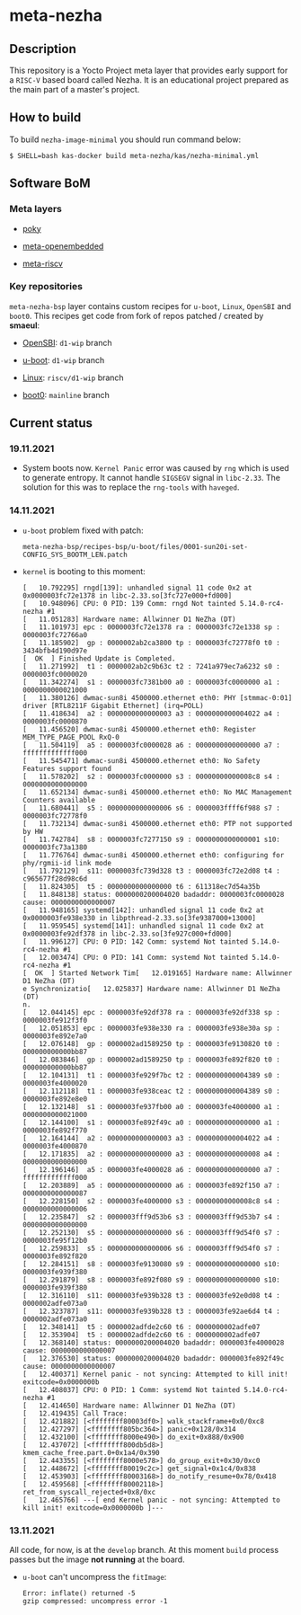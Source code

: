 # meta-nezha

## Description

This repository is a Yocto Project meta layer that provides early support for a
`RISC-V` based board called Nezha. It is an educational project prepared as the
main part of a master's project.

## How to build

To build `nezha-image-minimal` you should run command below:
```
$ SHELL=bash kas-docker build meta-nezha/kas/nezha-minimal.yml
```

## Software BoM

### Meta layers

* [poky](https://git.yoctoproject.org/git/poky)

* [meta-openembedded](https://git.openembedded.org/meta-openembedded)

* [meta-riscv](https://github.com/riscv/meta-riscv.git)

### Key repositories

`meta-nezha-bsp` layer contains custom recipes for `u-boot`, `Linux`, `OpenSBI`
and `boot0`. This recipes get code from fork of repos patched / created by
**smaeul**:

* [OpenSBI](https://github.com/smaeul/opensbi): `d1-wip` branch

* [u-boot](https://github.com/smaeul/u-boot): `d1-wip` branch

* [Linux](https://github.com/smaeul/linux/commits/riscv/d1-wip): `riscv/d1-wip`
  branch

* [boot0](https://github.com/smaeul/sun20i_d1_spl): `mainline` branch

## Current status

### 19.11.2021

* System boots now. `Kernel Panic` error was caused by `rng` which is used to
  generate entropy. It cannot handle `SIGSEGV` signal in `libc-2.33`. The
  solution for this was to replace the `rng-tools` with `haveged`.

### 14.11.2021

* `u-boot` problem fixed with patch:
  ```
  meta-nezha-bsp/recipes-bsp/u-boot/files/0001-sun20i-set-CONFIG_SYS_BOOTM_LEN.patch
  ```

* `kernel` is booting to this moment:
  ```log
  [   10.792295] rngd[139]: unhandled signal 11 code 0x2 at 0x0000003fc72e1378 in libc-2.33.so[3fc727e000+fd000]
  [   10.948096] CPU: 0 PID: 139 Comm: rngd Not tainted 5.14.0-rc4-nezha #1
  [   11.051283] Hardware name: Allwinner D1 NeZha (DT)
  [   11.101973] epc : 0000003fc72e1378 ra : 0000003fc72e1338 sp : 0000003fc72766a0
  [   11.185902]  gp : 0000002ab2ca3800 tp : 0000003fc72778f0 t0 : 3434bfb4d190d97e
  [  OK  ] Finished Update is Completed.
  [   11.271992]  t1 : 0000002ab2c9b63c t2 : 7241a979ec7a6232 s0 : 0000003fc0000020
  [   11.342274]  s1 : 0000003fc7381b00 a0 : 0000003fc0000000 a1 : 0000000000021000
  [   11.380126] dwmac-sun8i 4500000.ethernet eth0: PHY [stmmac-0:01] driver [RTL8211F Gigabit Ethernet] (irq=POLL)
  [   11.418634]  a2 : 0000000000000003 a3 : 0000000000004022 a4 : 0000003fc0000870
  [   11.456520] dwmac-sun8i 4500000.ethernet eth0: Register MEM_TYPE_PAGE_POOL RxQ-0
  [   11.504119]  a5 : 0000003fc0000028 a6 : 0000000000000000 a7 : fffffffffffff000
  [   11.545471] dwmac-sun8i 4500000.ethernet eth0: No Safety Features support found
  [   11.578202]  s2 : 0000003fc0000000 s3 : 00000000000008c8 s4 : 0000000000000000
  [   11.652134] dwmac-sun8i 4500000.ethernet eth0: No MAC Management Counters available
  [   11.680441]  s5 : 0000000000000006 s6 : 0000003ffff6f988 s7 : 0000003fc72778f0
  [   11.732134] dwmac-sun8i 4500000.ethernet eth0: PTP not supported by HW
  [   11.742784]  s8 : 0000003fc7277150 s9 : 0000000000000001 s10: 0000003fc73a1380
  [   11.776764] dwmac-sun8i 4500000.ethernet eth0: configuring for phy/rgmii-id link mode
  [   11.792129]  s11: 0000003fc739d328 t3 : 0000003fc72e2d08 t4 : c965677f28d98c6d
  [   11.824305]  t5 : 0000000000000000 t6 : 611318ec7d54a35b
  [   11.848138] status: 0000000200004020 badaddr: 0000003fc0000028 cause: 0000000000000007
  [   11.948165] systemd[142]: unhandled signal 11 code 0x2 at 0x0000003fe938e330 in libpthread-2.33.so[3fe9387000+13000]
  [   11.959545] systemd[141]: unhandled signal 11 code 0x2 at 0x0000003fe92df378 in libc-2.33.so[3fe927c000+fd000]
  [   11.996127] CPU: 0 PID: 142 Comm: systemd Not tainted 5.14.0-rc4-nezha #1
  [   12.003474] CPU: 0 PID: 141 Comm: systemd Not tainted 5.14.0-rc4-nezha #1
  [  OK  ] Started Network Tim[   12.019165] Hardware name: Allwinner D1 NeZha (DT)
  e Synchronizatio[   12.025837] Hardware name: Allwinner D1 NeZha (DT)
  n.
  [   12.044145] epc : 0000003fe92df378 ra : 0000003fe92df338 sp : 0000003fe912f3f0
  [   12.051853] epc : 0000003fe938e330 ra : 0000003fe938e30a sp : 0000003fe892e7a0
  [   12.076148]  gp : 0000002ad1589250 tp : 0000003fe9130820 t0 : 000000000000bb87
  [   12.083846]  gp : 0000002ad1589250 tp : 0000003fe892f820 t0 : 000000000000bb87
  [   12.104131]  t1 : 0000003fe929f7bc t2 : 0000000000004389 s0 : 0000003fe4000020
  [   12.112118]  t1 : 0000003fe938ceac t2 : 0000000000004389 s0 : 0000003fe892e8e0
  [   12.132148]  s1 : 0000003fe937fb00 a0 : 0000003fe4000000 a1 : 0000000000021000
  [   12.144100]  s1 : 0000003fe892f49c a0 : 0000000000000000 a1 : 0000003fe892f770
  [   12.164144]  a2 : 0000000000000003 a3 : 0000000000004022 a4 : 0000003fe4000870
  [   12.171835]  a2 : 0000000000000000 a3 : 0000000000000008 a4 : 0000000000000000
  [   12.196146]  a5 : 0000003fe4000028 a6 : 0000000000000000 a7 : fffffffffffff000
  [   12.203889]  a5 : 0000000000000000 a6 : 0000003fe892f150 a7 : 0000000000000087
  [   12.228150]  s2 : 0000003fe4000000 s3 : 00000000000008c8 s4 : 0000000000000006
  [   12.235847]  s2 : 0000003fff9d53b6 s3 : 0000003fff9d53b7 s4 : 0000000000000000
  [   12.252130]  s5 : 0000000000000000 s6 : 0000003fff9d54f0 s7 : 0000003fe95f12b0
  [   12.259833]  s5 : 0000000000000006 s6 : 0000003fff9d54f0 s7 : 0000003fe892f820
  [   12.284151]  s8 : 0000003fe9130080 s9 : 0000000000000000 s10: 0000003fe939f380
  [   12.291879]  s8 : 0000003fe892f080 s9 : 0000000000000000 s10: 0000003fe939f380
  [   12.316110]  s11: 0000003fe939b328 t3 : 0000003fe92e0d08 t4 : 0000002adfe073a0
  [   12.323787]  s11: 0000003fe939b328 t3 : 0000003fe92ae6d4 t4 : 0000002adfe073a0
  [   12.348141]  t5 : 0000002adfde2c60 t6 : 0000000002adfe07
  [   12.353904]  t5 : 0000002adfde2c60 t6 : 0000000002adfe07
  [   12.368140] status: 0000000200004020 badaddr: 0000003fe4000028 cause: 0000000000000007
  [   12.376530] status: 0000000200004020 badaddr: 0000003fe892f49c cause: 0000000000000007
  [   12.400371] Kernel panic - not syncing: Attempted to kill init! exitcode=0x0000000b
  [   12.408037] CPU: 0 PID: 1 Comm: systemd Not tainted 5.14.0-rc4-nezha #1
  [   12.414650] Hardware name: Allwinner D1 NeZha (DT)
  [   12.419435] Call Trace:
  [   12.421882] [<ffffffff80003df0>] walk_stackframe+0x0/0xc8
  [   12.427297] [<ffffffff805bc364>] panic+0x128/0x314
  [   12.432100] [<ffffffff8000e490>] do_exit+0x888/0x900
  [   12.437072] [<ffffffff800db5d8>] kmem_cache_free.part.0+0x1a4/0x390
  [   12.443355] [<ffffffff8000e578>] do_group_exit+0x30/0xc0
  [   12.448672] [<ffffffff80019c2c>] get_signal+0x1c4/0x838
  [   12.453903] [<ffffffff80003168>] do_notify_resume+0x78/0x418
  [   12.459568] [<ffffffff80002118>] ret_from_syscall_rejected+0x8/0xc
  [   12.465766] ---[ end Kernel panic - not syncing: Attempted to kill init! exitcode=0x0000000b ]---
  ```

### 13.11.2021

All code, for now, is at the `develop` branch. At this moment `build` process
passes but the image **not running** at the board.

* `u-boot` can't uncompress the `fitImage`:
  ```
  Error: inflate() returned -5
  gzip compressed: uncompress error -1
  ```
